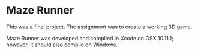 Maze Runner
===========

This was a final project.  The assignment was to create a working 3D game.

Maze Runner was developed and compiled in Xcode on OSX 10.11.1; however, it should also compile on Windows.